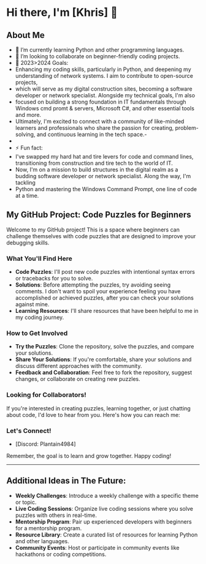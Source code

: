 # Hi there, I'm [Khris] 👋

## About Me
- 🌱 I’m currently learning Python and other programming languages.
- 👯 I’m looking to collaborate on beginner-friendly coding projects.
- 🥅 2023>2024 Goals:
-    Enhancing my coding skills, particularly in Python, and deepening my understanding of network systems. I aim to contribute to open-source projects,
-    which will serve as my digital construction sites, becoming a software developer or network specialist. Alongside my technical goals, I'm also
-    focused on building a strong foundation in IT fundamentals through Windows cmd promt & servers, Microsoft C#, and other essential tools and more.
-    Ultimately, I'm excited to connect with a community of like-minded learners and professionals who share the passion for creating, problem-solving, and continuous learning in the tech space.-    
- 
- ⚡ Fun fact:
-    I've swapped my hard hat and tire levers for code and command lines, transitioning from construction and tire tech to the world of IT.
-    Now, I'm on a mission to build structures in the digital realm as a budding software developer or network specialist. Along the way, I'm tackling
-    Python and mastering the Windows Command Prompt, one line of code at a time.

## My GitHub Project: Code Puzzles for Beginners
Welcome to my GitHub project! This is a space where beginners can challenge themselves with code puzzles that are designed to improve your debugging skills.

### What You'll Find Here
- **Code Puzzles**: I'll post new code puzzles with intentional syntax errors or tracebacks for you to solve.
- **Solutions**: Before attempting the puzzles, try avoiding seeing comments. I don't want to spoil your experience feeling you have accomplished or achieved puzzles, after you can check your solutions against mine.
- **Learning Resources**: I'll share resources that have been helpful to me in my coding journey.

### How to Get Involved
- **Try the Puzzles**: Clone the repository, solve the puzzles, and compare your solutions.
- **Share Your Solutions**: If you're comfortable, share your solutions and discuss different approaches with the community.
- **Feedback and Collaboration**: Feel free to fork the repository, suggest changes, or collaborate on creating new puzzles.

### Looking for Collaborators!
If you're interested in creating puzzles, learning together, or just chatting about code, I'd love to hear from you. Here's how you can reach me:

### Let's Connect!
- [Discord: Plantain4984]

Remember, the goal is to learn and grow together. Happy coding!

---

## Additional Ideas in The Future:

- **Weekly Challenges**: Introduce a weekly challenge with a specific theme or topic.
- **Live Coding Sessions**: Organize live coding sessions where you solve puzzles with others in real-time.
- **Mentorship Program**: Pair up experienced developers with beginners for a mentorship program.
- **Resource Library**: Create a curated list of resources for learning Python and other languages.
- **Community Events**: Host or participate in community events like hackathons or coding competitions.
